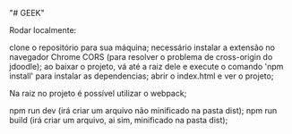 "# GEEK" 


Rodar localmente:

clone o repositório para sua máquina;
necessário instalar a extensão no navegador Chrome CORS (para resolver o problema de cross-origin do jdoodle);
ao baixar o projeto, vá até a raiz dele e execute o comando 'npm install' para instalar as dependencias;
abrir o index.html e ver o projeto;

Na raiz no projeto é possível utilizar o webpack;

npm run dev (irá criar um arquivo não minificado na pasta dist);
npm run build (irá criar um arquivo, ai sim, minificado na pasta dist);